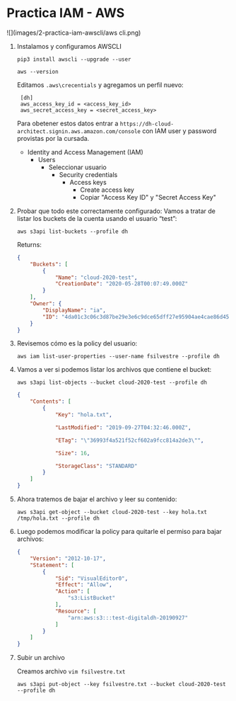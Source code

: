 # Practica IAM - AWS 

![](images/2-practica-iam-awscli/aws cli.png)

1. Instalamos y configuramos AWSCLI

    ```
    pip3 install awscli --upgrade --user
    
    aws --version
    ```
    
    Editamos `.aws\crecentials` y agregamos un perfil nuevo:
    ```properties
     [dh]
     aws_access_key_id = <access_key_id>
     aws_secret_access_key = <secret_access_key>
    ```
    
    Para obetener estos datos entrar a `https://dh-cloud-architect.signin.aws.amazon.com/console`
    con IAM user y password provistas por la cursada.
    
    - Identity and Access Management (IAM) 
        - Users 
            - Seleccionar usuario 
                - Security credentials
                    - Access keys 
                        - Create access key 
                        - Copiar "Access Key ID" y "Secret Access Key"

2. Probar que todo este correctamente configurado: 
    Vamos a tratar de listar los buckets de la cuenta usando el usuario “test”:
    
    `aws s3api list-buckets --profile dh`
    
    Returns:
    ```json
    {
        "Buckets": [
            {
                "Name": "cloud-2020-test",
                "CreationDate": "2020-05-28T00:07:49.000Z"
            }
        ],
        "Owner": {
            "DisplayName": "ia",
            "ID": "4da01c3c06c3d87be29e3e6c9dce65dff27e95904ae4cae86d45b345f2baa345"
        }
    }
    ```

3. Revisemos cómo es la policy del usuario:

    `aws iam list-user-properties --user-name fsilvestre --profile dh`

4. Vamos a ver si podemos listar los archivos que contiene el bucket:

    `aws s3api list-objects --bucket cloud-2020-test --profile dh`
    
    ```json
    {
        "Contents": [
            {
                "Key": "hola.txt",
    
                "LastModified": "2019-09-27T04:32:46.000Z",
    
                "ETag": "\"36993f4a521f52cf602a9fcc814a2de3\"",
    
                "Size": 16,
    
                "StorageClass": "STANDARD"
            }
        ]
    }
    ```

5. Ahora tratemos de bajar el archivo y leer su contenido:

    `aws s3api get-object --bucket cloud-2020-test --key hola.txt /tmp/hola.txt --profile dh`

6. Luego podemos modificar la policy para quitarle el permiso para bajar archivos:

    ```json
    {
        "Version": "2012-10-17",
        "Statement": [
            {
                "Sid": "VisualEditor0",
                "Effect": "Allow",
                "Action": [
                    "s3:ListBucket"
                ],
                "Resource": [
                    "arn:aws:s3:::test-digitaldh-20190927"
                ]
            }
        ]
    }
    ```
   
7. Subir un archivo

    Creamos archivo 
    `vim fsilvestre.txt`
    
    `aws s3api put-object --key fsilvestre.txt --bucket cloud-2020-test --profile dh`

